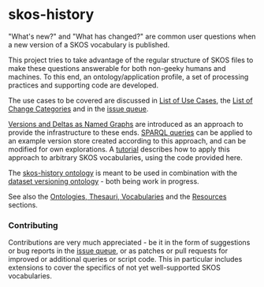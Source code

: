 skos-history
============

"What's new?" and "What has changed?" are common user questions when a new version of a SKOS vocabulary is published.

This project tries to take advantage of the regular structure of SKOS files to make these questions answerable for both non-geeky humans and machines. To this end, an ontology/application profile, a set of processing practices and supporting code are developed.

The use cases to be covered are discussed in [List of Use Cases](https://github.com/jneubert/skos-history/wiki/List-of-Use-Cases), the [List of Change Categories](https://github.com/jneubert/skos-history/wiki/List-of-Change-Categories) and in the [issue queue](https://github.com/jneubert/skos-history/issues?state=open).

[Versions and Deltas as Named Graphs](https://github.com/jneubert/skos-history/wiki/Versions-and-Deltas-as-Named-Graphs) are introduced as an approach to provide the infrastructure to these ends. [SPARQL queries](https://github.com/jneubert/skos-history/tree/master/sparql) can be applied to an example version store created according to this approach, and can be modified for own explorations. A [tutorial](https://github.com/jneubert/skos-history/wiki/Tutorial) describes how to apply this approach to arbitrary SKOS vocabularies, using the code provided here. 

The [skos-history ontology](https://raw.github.com/jneubert/skos-history/main/skos-history.ttl) is meant to be used in combination with the [dataset versioning ontology](https://raw.githubusercontent.com/JohanDS/Dataset-versioning--for-KOS-data-sets-/master/DataSetVersioning.owl) - both being work in progress.

See also the [Ontologies, Thesauri, Vocabularies](https://github.com/jneubert/skos-history/wiki/Ontologies-Thesauri-Vocabularies) and the [Resources](https://github.com/jneubert/skos-history/wiki/Resources) sections.


### Contributing

Contributions are very much appreciated - be it in the form of suggestions or bug reports in the [issue queue](https://github.com/jneubert/skos-history/issues), or as patches or pull requests for improved or additional queries or script code. This in particular includes extensions to cover the specifics of not yet well-supported SKOS vocabularies.

